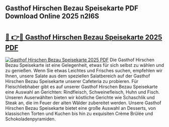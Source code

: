 ## Gasthof Hirschen Bezau Speisekarte PDF Download Online 2025 n2I6S

# <h2><a href="http://gcegtb.nevu.top/?p=Gasthof+Hirschen+Bezau+Speisekarte">🔗 👉🔴 Gasthof Hirschen Bezau Speisekarte 2025 PDF</a></h2>

[![Gasthof Hirschen Bezau Speisekarte 2025 PDF](https://i.imgur.com/dBaPXMq.png)](http://gcegtb.nevu.top/?p=Gasthof+Hirschen+Bezau+Speisekarte)
Die Gasthof Hirschen Bezau Speisekarte ist eine Gelegenheit, etwas für sich selbst zu wählen und zu genießen. Wenn Sie etwas Leichtes und Frisches suchen, empfehlen wir Ihnen, unsere Salate aus dem speziellen Salatbereich auf der Gasthof Hirschen Bezau Speisekarte unserer Cafeteria zu probieren. Für Fleischliebhaber gibt es auf unserer Gasthof Hirschen Bezau Speisekarte eine Auswahl an Gerichten: Rindfleisch, Schweinefleisch, Huhn und Fisch. Unseren Auserwählten bieten wir köstliche Gerichte wie Schaschlik und Steak an, die im Feuer der alten Wälder zubereitet werden. Unsere Gasthof Hirschen Bezau Speisekarte bietet eine große Auswahl an Desserts, von klassischen Torten und Kuchen bis hin zu exquisiten Crème Brûlée und Schokoladenpyramiden.
